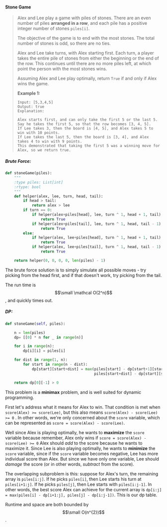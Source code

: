 #### Stone Game

> Alex and Lee play a game with piles of stones.  There are an even number of piles **arranged in a row**, and each pile has a positive integer number of stones `piles[i]`.
>
> The objective of the game is to end with the most stones.  The total number of stones is odd, so there are no ties.
>
> Alex and Lee take turns, with Alex starting first.  Each turn, a player takes the entire pile of stones from either the beginning or the end of the row.  This continues until there are no more piles left, at which point the person with the most stones wins.
>
> Assuming Alex and Lee play optimally, return `True` if and only if Alex wins the game.
>
> **Example 1:**
>
> ```
> Input: [5,3,4,5]
> Output: true
> Explanation: 
>
> Alex starts first, and can only take the first 5 or the last 5.
> Say he takes the first 5, so that the row becomes [3, 4, 5].
> If Lee takes 3, then the board is [4, 5], and Alex takes 5 to win with 10 points.
> If Lee takes the last 5, then the board is [3, 4], and Alex takes 4 to win with 9 points.
> This demonstrated that taking the first 5 was a winning move for Alex, so we return true.
> ```

##### Brute Force:

```py
def stoneGame(piles):
    """
    :type piles: List[int]
    :rtype: bool
    """
    def helper(alex, lee, turn, head, tail):
        if head > tail:
            return alex > lee
        if turn == 0:
            if helper(alex+piles[head], lee, turn ^ 1, head + 1, tail):
                return True
            if helper(alex+piles[tail], lee, turn ^ 1, head, tail - 1):
                return True
        else:
            if helper(alex, lee+piles[head], turn ^ 1, head + 1, tail):
                return True
            if helper(alex, lee+piles[tail], turn ^ 1, head, tail - 1):
                return True

    return helper(0, 0, 0, 0, len(piles) - 1)
```

The brute force solution is to simply simulate all possible moves - try picking from the head first, and if that doesn't work, try picking from the tail.

The run time is $$\small \mathcal O(2^n)$$, and quickly times out.

##### DP:

```py
def stoneGame(self, piles):

    n = len(piles)
    dp= [[0] * n for _ in range(n)]

    for i in range(n):
        dp[i][i] = piles[i]

    for dist in range(1, n):
        for start in range(n - dist):
            dp[start][start+dist] = max(piles[start] - dp[start+1][start+dist], 
                                        piles[start+dist] - dp[start][start+dist-1])

    return dp[0][-1] > 0
```

This problem is a **minimax** problem, and is well suited for dynamic programming.

First let's address what it means for Alex to win. That condition is met when `score(Alex) >= score(Lee)`, but this also means `score(Alex) - score(Lee) >= 0` . In other words, we're only concerned about the `score` variable, which can be represented as  `score = score(Alex) - score(Lee)`.

Well since Alex is playing optimally, he wants to **maximize** the `score` variable because remember, Alex only wins if `score = score(Alex) - score(Lee) >= 0` Alex should _add_ to the score because he wants to maximize it. Since Lee is also playing optimally, he wants to **minimize** the `score` variable, since if the `score` variable becomes negative, Lee has more individual score than Alex. But since we have only one variable, Lee should _damage_ the score \(or in other words, _subtract_ from the score\).

The overlapping subproblem is this: suppose for Alex's turn, the remaining array is `piles[i:j]`. If he picks `piles[i]`, then Lee starts his turn at `piles[i+1:j]`. If he picks `piles[j]`, then Lee starts with `piles[i:j-1]`. In other words, the best score Alex can achieve for the current array is `dp[i:j] = max(piles[i] - dp[i+1:j], piles[j] - dp[i:j-1])`. This is our dp table. 

Runtime and space are both bounded by $$\small O(n^{2})$$.

